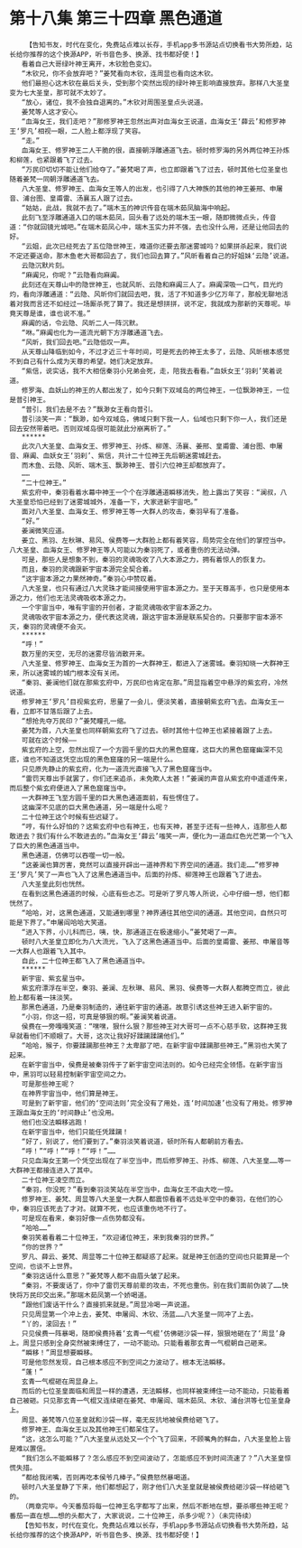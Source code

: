 # 第十八集 第三十四章 黑色通道
        【告知书友，时代在变化，免费站点难以长存，手机app多书源站点切换看书大势所趋，站长给你推荐的这个换源APP，听书音色多、换源、找书都好使！】
       看着自己大哥绿叶神王离开，木钦脸色变幻。
       “木钦兄，你不会放弃吧？”姜梵看向木钦，连周显也看向这木钦。
       他们最担心这木钦在最后关头，受到那个突然出现的绿叶神王影响直接放弃。那样八大圣皇变为七大圣皇，那可就不太妙了。
       “放心，诸位，我不会独自退离的。”木钦对周围圣皇点头说道。
       姜梵等人这才安心。
       “血海女王，我们走吧？”那修罗神王忽然出声对血海女王说道，血海女王‘薛云’和修罗神王‘罗凡’相视一眼，二人脸上都浮现了笑容。
       “走。”
       血海女王、修罗神王二人干脆的很，直接朝浮雕通道飞去。顿时修罗海的另外两位神王孙炼和柳莲，也紧跟着飞了过去。
       “万民印切切不能让他们给夺了。”姜梵喝了声，也立即跟着飞了过去，顿时其他七位圣皇也随着姜梵一同朝浮雕通道飞去。
       八大圣皇、修罗神王、血海女王等人的出发，也引得了八大神族的其他的神王姜邢、申屠音、浦台图、皇甫雷、汤襄五人跟了过去。
       “姑姑，此战，我就不去了。”端木玉的神识传音在端木茹凤脑海中响起。
       此刻飞至浮雕通道入口的端木茹凤，回头看了远处的端木玉一眼，随即微微点头，传音道：“你就回镜光城吧。”在端木茹凤心中，端木玉实力并不强，去也没什么用，还是让他回去的好。
       “云姐，此次已经死去了五位隐世神王，难道你还要去那迷雾城吗？如果拼杀起来，我们说不定还要送命，那木鱼老大哥都回去了，我们也回去算了。”风昕看着自己的好姐妹‘云隐’说道。
       云隐沉默片刻。
       “麻阗兄，你呢？”云隐看向麻阗。
       此刻还在天尊山中的隐世神王，也就风昕、云隐和麻阗三人了。麻阗深吸一口气，目光灼灼，看向浮雕通道：“云隐、风昕你们就回去吧，我，活了不知道多少亿万年了，那般无聊地活着对我而言还不如经过一场厮杀死了算了。我还是想拼拼，说不定，我就成为那新的天尊呢。毕竟天尊是谁，谁也说不准。”
       麻阗的话，令云隐、风昕二人一阵沉默。
       “咻。”麻阗也化为一道流光朝下方浮雕通道飞去。
       “风昕，我们回去吧。”云隐低叹一声。
       从天尊山降临到如今，不过才近三十年时间，可是死去的神王太多了，云隐、风昕根本感觉不到自己有什么成为天尊的希望。她们决定放弃。
       “紫信，说实话，我不大相信秦羽小兄弟会死，走，陪我去看看。”血妖女王‘羽刹’笑着说道。
       修罗海、血妖山的神王的人都出发了，如今只剩下双域岛的两位神王，一位飘渺神王，一位是普引神王。
       “普引，我们去是不去？”飘渺女王看向普引。
       普引淡笑一声：“飘渺，如今双域岛，佛域只剩下我一人，仙域也只剩下你一人，我们还是回去安然带着吧。否则双域岛很可能就此分崩离析了。”
       ******
       此次八大圣皇、血海女王、修罗神王、孙炼、柳莲、汤襄、姜邢、皇甫雷、浦台图、申屠音、麻阗、血妖女王‘羽刹’、紫信，共计二十位神王先后朝迷雾城赶去。
       而木鱼、云隐、风昕、端木玉、飘渺神王、普引六位神王却都放弃了。
       ……
       “二十位神王。”
       紫玄府中，秦羽看着水幕中神王一个个在浮雕通道瞬移消失，脸上露出了笑容：“澜叔，八大圣皇恐怕已经到了迷雾城城外，准备一下，大家进新宇宙吧。”
       面对八大圣皇、血海女王、修罗神王等一大群人的攻击，秦羽早有了准备。
       “好。”
       姜澜微笑应道。
       姜立、黑羽、左秋琳、易风、侯费等一大群脸上都有着笑容，局势完全在他们的掌控当中。八大圣皇、血海女王、修罗神王等人可能以为秦羽死了，或者重伤的无法动弹。
       可是，那些人是想象不到，秦羽的灵魂吸收了八大本源之力，拥有着惊人的恢复力。
       而且，秦羽的灵魂跟新宇宙本源完全契合着。
       “这宇宙本源之力果然神奇。”秦羽心中赞叹着。
       八大圣皇，也只有通过八大灵珠才能间接使用宇宙本源之力。至于天尊高手，也只是使用本源之力，他们也无法灵魂吸收本源之力。
       一个宇宙当中，唯有宇宙的开创者，才能灵魂吸收宇宙本源之力。
       灵魂吸收宇宙本源之力，便代表这灵魂，跟这宇宙本源是联系契合的。只要那宇宙本源不灭，秦羽的灵魂便不会灭。
       ******
       “呼！”
       数万里的天空，无尽的迷雾尽皆消散开来。
       八大圣皇、修罗神王、血海女王为首的一大群神王，都进入了迷雾城。秦羽知晓一大群神王来，所以迷雾城的城门根本没有关闭。
       “秦羽、姜澜他们就在那紫玄府中，万民印也肯定在那。”周显指着空中悬浮的紫玄府，冷然说道。
       修罗神王‘罗凡’目视紫玄府，思量了一会儿，便淡笑着，直接朝紫玄府飞去。血海女王一看，立即不甘落后跟了上去。
       “想抢先夺万民印？”姜梵瞳孔一缩。
       姜梵为首，八大圣皇也同样朝紫玄府飞了过去。顿时其他十位神王也紧接着跟了上去。
       可就在这个时候——
       紫玄府的上空，忽然出现了一个方圆千里的巨大的黑色窟窿，这巨大的黑色窟窿幽深不见底，谁也不知道这凭空出现的黑色窟窿的另一端是什么。
       只见原先静止的紫玄府，化为一道流光直接飞入了黑色窟窿当中。
       “雷罚天尊出手就罢了，你们还来追杀，未免欺人太甚！”姜澜的声音从紫玄府中遥遥传来，而后整个紫玄府便进入了黑色窟窿当中。
       一大群神王飞至方圆千里的巨大黑色通道面前，有些愣住了。
       这幽深不见底的巨大黑色通道，另一端是什么呢？
       二十位神王这个时候有些迟疑了。
       “哼，有什么好怕的？这紫玄府中也有神王，也有天神，甚至于还有一些神人，连那些人都敢进去？我们有什么不敢进去的。”血海女王‘薛云’嗤笑一声，便化为一道血红色光芒第一个飞入了巨大的黑色通道当中。
       黑色通道，仿佛可以吞噬一切一般。
       “这姜澜也算厉害，竟然可以直接开辟出一道神界和下界空间的通道。我们走……”修罗神王‘罗凡’笑了一声也飞入了这黑色通道当中。后面的孙炼、柳莲神王也跟着飞了进去。
       八大圣皇此刻也恍然。
       在看到这黑色通道的时候，心底有些忐忑。可是听了罗凡等人所说，心中仔细一想，他们都恍然了。
       “哈哈，对，这黑色通道，又能通到哪里？神界通往其他空间的通道。其他空间，自然只可能是下界了。”申屠阎哈哈大笑道。
       “进入下界，小儿科而已，咦，快，那通道正在极速缩小。”姜梵喝了一声。
       顿时八大圣皇立即化为八大流光，飞入了这黑色通道当中。后面的皇甫雷、姜邢、申屠音等一大群人也跟着飞入其中。
       自此，二十位神王都飞入了黑色通道当中。
       ******
       新宇宙、紫玄星当中。
       紫玄府漂浮在半空，秦羽、姜澜、左秋琳、易风、黑羽、侯费等一大群人都腾空而立，彼此脸上都有着一抹淡笑。
       那黑色通道，乃是秦羽制造的，通往新宇宙的通道。故意引诱这些神王进入新宇宙的。
       “小羽，你这一招，可真是够狠的啊。”姜澜笑着说道。
       侯费在一旁嘎嘎笑道：“嘿嘿，狠什么狠？那些神王对大哥可一点不心慈手软，这群神王我早就看他们不顺眼了。大哥，这次让我好好蹂躏蹂躏他们。”
       “哈哈，猴子，你要蹂躏那些神王？太卑鄙了吧，在新宇宙中蹂躏那些神王。”黑羽也大笑了起来。
       在新宇宙当中，侯费是被秦羽传于了新宇宙空间法则的。如今已经完全领悟。在新宇宙当中，黑羽可以轻易控制新宇宙空间之力。
       可是那些神王呢？
       在神界宇宙当中，他们算是神王。
       可是到了新宇宙，他们的‘空间法则’完全没有了用处，连‘时间加速’也没有了用处。修罗神王跟血海女王的‘时间静止’也没用。
       他们也没法瞬移逃跑！
       在新宇宙当中，他们只能任凭蹂躏！
       “好了，别说了，他们要到了。”秦羽淡笑着说道，顿时所有人都朝前方看去。
       “呼！”“呼！”“呼！”“呼！”……
       只见血海女王第一个凭空出现在了半空当中，而后修罗神王、孙炼、柳莲、八大圣皇……等一大群神王都接连进入了其中。
       二十位神王凌空而立。
       “秦羽，你没死？”看到秦羽淡笑站在半空当中，血海女王不由大吃一惊。
       修罗神王、姜梵、周显等八大圣皇一大群人都震惊看着不远处半空中的秦羽，在他们的心中，秦羽应该死去了才对。就算不死，也应该重伤地不行了。
       可是现在看来，秦羽好像一点伤势都没有。
       “哈哈……”
       秦羽笑着看着二十位神王，“欢迎诸位神王，来到我秦羽的世界。”
       “你的世界？”
       罗凡、薛云、姜梵、周显等二十位神王都疑惑了起来。就是神王创造的空间也只能算是一个空间，也谈不上世界。
       “秦羽这话什么意思？”姜梵等人都不由眉头皱了起来。
       “秦羽，不要废话了，你中了雷罚天尊前辈的攻击，不死也重伤。别在我们面前伪装了……快快将万民印交出来。”那端木茹凤第一个娇喝道。
       “跟他们废话干什么？直接抓来就是。”周显冷喝一声说道。
       只见周显第一个冲上去，姜梵、申屠阎、木钦、汤蓝……八大圣皇一同冲了上去。
       “丫的，滚回去！”
       只见侯费一阵暴喝，随即侯费持着‘玄青一气棍’仿佛砸沙袋一样，狠狠地砸在了‘周显’身上。周显只感到全身突然被束缚住了，一动不能动。只能看着那玄青一气棍朝自己砸来。
       “瞬移！”周显想要瞬移。
       可是他忽然发现，自己根本感应不到空间之力波动了。根本无法瞬移。
       “蓬！”
       玄青一气棍砸在周显身上。
       而后的七位圣皇面临和周显一样的遭遇，无法瞬移，也同样被束缚住一动不能动，只能看着自己被砸。只见那玄青一气棍又连续砸在姜梵、申屠阎、端木茹凤、木钦、浦台洪等七位圣皇身上。
       周显、姜梵等八位圣皇就和沙袋一样，毫无反抗地被侯费给砸飞了。
       修罗神王、血海女王以及其他神王们都呆住了。
       “这，这怎么可能？”八大圣皇从远处又一个个飞了回来，不顾嘴角的鲜血，八大圣皇脸上皆是难以置信。
       “我们怎么不能瞬移了？怎么感应不到空间波动了，怎能感应不到时间流速了？”八大圣皇惊慌失措。
       “都给我闭嘴，否则再吃本侯爷几棒子。”侯费怒然暴喝道。
       顿时八大圣皇静了下来，他们都想起了，刚才他们八大圣皇就是被侯费给砸沙袋一样给砸飞的。
       （两章完毕。今天番茄将每一位神王名字都写了出来，然后不断地在想，要杀哪些神王呢？番茄一直在想……想的头都大了，大家说说，二十位神王，杀多少呢？）（未完待续）
       【告知书友，时代在变化，免费站点难以长存，手机app多书源站点切换看书大势所趋，站长给你推荐的这个换源APP，听书音色多、换源、找书都好使！】